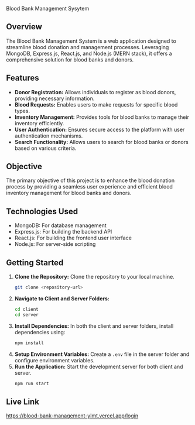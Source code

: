 Blood Bank Management Sysytem

## Overview
The Blood Bank Management System is a web application designed to streamline blood donation and management processes. Leveraging MongoDB, Express.js, React.js, and Node.js (MERN stack), it offers a comprehensive solution for blood banks and donors. 

## Features
- **Donor Registration:** Allows individuals to register as blood donors, providing necessary information.
- **Blood Requests:** Enables users to make requests for specific blood types.
- **Inventory Management:** Provides tools for blood banks to manage their inventory efficiently.
- **User Authentication:** Ensures secure access to the platform with user authentication mechanisms.
- **Search Functionality:** Allows users to search for blood banks or donors based on various criteria.

## Objective
The primary objective of this project is to enhance the blood donation process by providing a seamless user experience and efficient blood inventory management for blood banks and donors. 

## Technologies Used
- MongoDB: For database management
- Express.js: For building the backend API
- React.js: For building the frontend user interface
- Node.js: For server-side scripting

## Getting Started
1. **Clone the Repository:** Clone the repository to your local machine.
   ```bash
   git clone <repository-url>
   ```
2. **Navigate to Client and Server Folders:** 
   ```bash
   cd client
   cd server
   ```
3. **Install Dependencies:** In both the client and server folders, install dependencies using:
   ```bash
   npm install
   ```
4. **Setup Environment Variables:** Create a `.env` file in the server folder and configure environment variables.
5. **Run the Application:** Start the development server for both client and server.
   ```bash
   npm run start
   ```

## Live Link
https://blood-bank-management-ylmt.vercel.app/login
